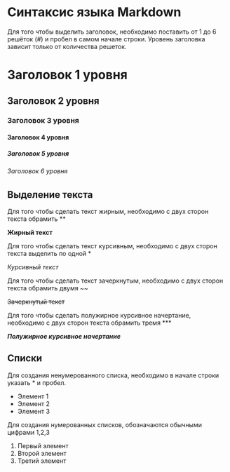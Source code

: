  # Синтаксис языка Markdown
Для того чтобы выделить заголовок, необходимо поставить от 1 до 6 решёток (#) и пробел в самом начале строки. Уровень заголовка зависит только от количества решеток.

 # Заголовок 1 уровня
 ## Заголовок 2 уровня
 ### Заголовок 3 уровня
 #### Заголовок 4 уровня
 ##### Заголовок 5 уровня
 ###### Заголовок 6 уровня

 ## Выделение текста

Для того чтобы сделать текст жирным, необходимо с двух сторон текста обрамить **

**Жирный текст**

Для того чтобы сделать текст курсивным, необходимо с двух сторон текста выделить по одной *

*Курсивный текст*

Для того чтобы сделать текст зачеркнутым, необходимо с двух сторон текста обрамить двумя ~~

~~Зачеркнутый текст~~

Для того чтобы сделать полужирное курсивное начертание, необходимо с двух сторон текста обрамить тремя ***

***Полужирное курсивное начертание***

## Списки

Для создания ненумерованного списка, необходимо в начале строки указать * и пробел.

* Элемент 1
* Элемент 2
* Элемент 3

Для создания нумерованных списков, обозначаются обычными цифрами 1,2,3

1. Первый элемент
2. Второй элемент
3. Третий элемент